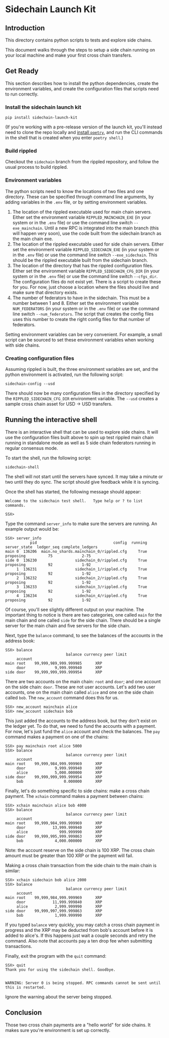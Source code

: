 # Sidechain Launch Kit

## Introduction

This directory contains python scripts to tests and explore side chains.

This document walks through the steps to setup a side chain running on your local machine and make your first cross chain transfers.

## Get Ready

This section describes how to install the python dependencies, create the environment variables, and create the configuration files that scripts need to run correctly.

### Install the sidechain launch kit

```
pip install sidechain-launch-kit
```

<!-- TODO: remove when we publish on pip -->
(If you're working with a pre-release version of the launch kit, you'll instead need to clone the repo locally and [install `poetry`](CONTRIBUTING.md#manage-dependencies-and-virtual-environments), and run the CLI commands in the shell that is created when you enter `poetry shell`.)

### Build rippled

Checkout the `sidechain` branch from the rippled repository, and follow the usual process to build rippled.

### Environment variables

The python scripts need to know the locations of two files and one directory. These can be specified through command line arguments, by adding variables in the `.env` file, or by setting environment variables.

1. The location of the rippled executable used for main chain servers. Either set the environment variable `RIPPLED_MAINCHAIN_EXE` (in your system or in the `.env` file) or use the command line switch `--exe_mainchain`. Until a new RPC is integrated into the main branch (this will happen very soon), use the code built from the sidechain branch as the main chain exe.
2. The location of the rippled executable used for side chain servers. Either set the environment variable `RIPPLED_SIDECHAIN_EXE` (in your system or in the `.env` file) or use the command line switch `--exe_sidechain`. This should be the rippled executable built from the sidechain branch.
3. The location of the directory that has the rippled configuration files. Either set the environment variable `RIPPLED_SIDECHAIN_CFG_DIR` (in your system or in the `.env` file) or use the command line switch `--cfgs_dir`. The configuration files do not exist yet. There is a script to create these for you. For now, just choose a location  where the files should live and make sure that directory exists.
4. The number of federators to have in the sidechain. This must be a number between 1 and 8. Either set the environment variable `NUM_FEDERATORS` (in your system or in the `.env` file) or use the command line switch `--num_federators`. The script that creates the config files uses this number to create the right config files for that number of federators.

Setting environment variables can be very convenient. For example, a small script can be sourced to set these environment variables when working with side chains.


### Creating configuration files

Assuming rippled is built, the three environment variables are set, and the python environment is activated, run the following script:
```
sidechain-config --usd
```

There should now be many configuration files in the directory specified by the `RIPPLED_SIDECHAIN_CFG_DIR` environment variable. The `--usd` creates a sample cross chain asset for USD -> USD transfers.

## Running the interactive shell

There is an interactive shell that can be used to explore side chains. It will use the configuration files built above to spin up test rippled main chain running in standalone mode as well as 5 side chain federators running in regular consensus mode.

To start the shell, run the following script:
```
sidechain-shell
```

The shell will not start until the servers have synced. It may take a minute or two until they do sync. The script should give feedback while it is syncing.

Once the shell has started, the following message should appear:
```
Welcome to the sidechain test shell.   Type help or ? to list commands.

SSX>
```

Type the command `server_info` to make sure the servers are running. An example output would be:
```
SSX> server_info
           pid                                  config  running server_state  ledger_seq complete_ledgers
main 0  136206  main.no_shards.mainchain_0/rippled.cfg     True    proposing          75             2-75
side 0  136230                 sidechain_0/rippled.cfg     True    proposing          92             1-92
     1  136231                 sidechain_1/rippled.cfg     True    proposing          92             1-92
     2  136232                 sidechain_2/rippled.cfg     True    proposing          92             1-92
     3  136233                 sidechain_3/rippled.cfg     True    proposing          92             1-92
     4  136234                 sidechain_4/rippled.cfg     True    proposing          92             1-92
```

Of course, you'll see slightly different output on your machine. The important thing to notice is there are two categories, one called `main` for the main chain and one called `side` for the side chain. There should be a single server for the main chain and five servers for the side chain.

Next, type the `balance` command, to see the balances of the accounts in the address book:
```
SSX> balance
                           balance currency peer limit
     account
main root    99,999,989,999.999985      XRP
     door             9,999.999940      XRP
side door    99,999,999,999.999954      XRP
```

There are two accounts on the main chain: `root` and `door`; and one account on the side chain: `door`. These are not user accounts. Let's add two user accounts, one on the main chain called `alice` and one on the side chain called `bob`. The `new_account` command does this for us.

```
SSX> new_account mainchain alice
SSX> new_account sidechain bob
```

This just added the accounts to the address book, but they don't exist on the ledger yet. To do that, we need to fund the accounts with a payment. For now, let's just fund the `alice` account and check the balances. The `pay` command makes a payment on one of the chains:

```
SSX> pay mainchain root alice 5000
SSX> balance
                           balance currency peer limit
     account
main root    99,999,984,999.999969      XRP
     door             9,999.999940      XRP
     alice            5,000.000000      XRP
side door    99,999,999,999.999954      XRP
     bob                  0.000000      XRP
```

Finally, let's do something specific to side chains: make a cross chain payment. The `xchain` command makes a payment between chains:

```
SSX> xchain mainchain alice bob 4000
SSX> balance
                           balance currency peer limit
     account
main root    99,999,984,999.999969      XRP
     door            13,999.999940      XRP
     alice              999.999990      XRP
side door    99,999,995,999.999863      XRP
     bob              4,000.000000      XRP
```

Note: the account reserve on the side chain is 100 XRP. The cross chain amount must be greater than 100 XRP or the payment will fail.

Making a cross chain transaction from the side chain to the main chain is similar:
```
SSX> xchain sidechain bob alice 2000
SSX> balance
                           balance currency peer limit
     account
main root    99,999,984,999.999969      XRP
     door            11,999.999840      XRP
     alice            2,999.999990      XRP
side door    99,999,997,999.999863      XRP
     bob              1,999.999990      XRP
```

If you typed `balance` very quickly, you may catch a cross chain payment in progress and the XRP may be deducted from bob's account before it is added to alice's. If this happens just wait a couple seconds and retry the command. Also note that accounts pay a ten drop fee when submitting transactions.

Finally, exit the program with the `quit` command:
```
SSX> quit
Thank you for using the sidechain shell. Goodbye.


WARNING: Server 0 is being stopped. RPC commands cannot be sent until this is restarted.
```

Ignore the warning about the server being stopped.

## Conclusion

Those two cross chain payments are a "hello world" for side chains. It makes sure you're environment is set up correctly.
